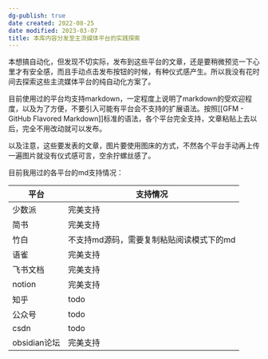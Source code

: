 ```yaml
---
dg-publish: true
date created: 2022-08-25
date modified: 2023-03-07
title: 本库内容分发至主流媒体平台的实践探索
---
```


本想搞自动化，但发现不切实际，发布到这些平台的文章，还是要稍微预览一下心里才有安全感，而且手动点击发布按钮的时候，有种仪式感产生。所以我没有花时间去探索这些主流媒体平台的纯自动化方案了。

目前使用过的平台均支持markdown，一定程度上说明了markdown的受欢迎程度，以及为了方便，不要引入可能有平台会不支持的扩展语法。按照[[GFM - GitHub Flavored Markdown]]标准的语法，各个平台完全支持，文章粘贴上去以后，完全不用改动就可以发布。

以及注意，这些要发表的文章，图片要使用图床的方式，不然各个平台手动再上传一遍图片就没有仪式感可言，空余拧螺丝感了。

目前我用过的各平台的md支持情况：

| 平台         | 支持情况                                 |
| ------------ | ---------------------------------------- |
| 少数派       | 完美支持                                 |
| 简书         | 完美支持                                 |
| 竹白         | 不支持md源码，需要复制粘贴阅读模式下的md |
| 语雀         | 完美支持                                 |
| 飞书文档     | 完美支持                                 |
| notion     | 完美支持                                         |
| 知乎         | todo                                     |
| 公众号       | todo                                     |
| csdn         | todo                                     |
| obsidian论坛 | 完美支持                                 |
